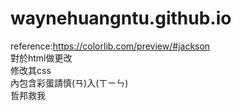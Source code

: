 # waynehuangntu.github.io
reference:https://colorlib.com/preview/#jackson  
對於html做更改  
修改其css  
內包含彩蛋請慎(ㄢ)入(ㄒㄧㄣ)  
哲邦救我

